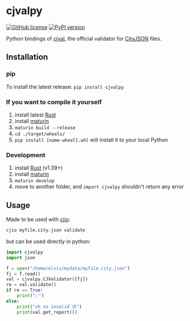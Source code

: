 # cjvalpy

[![GitHub license](https://img.shields.io/github/license/cityjson/cjvalpy)](https://github.com/cityjson/cjvalpy/blob/main/LICENSE) 
[![PyPI version](https://badge.fury.io/py/cjvalpy.svg)](https://badge.fury.io/py/cjvalpy)

Python bindings of [cjval](https://github.com/cityjson/cjval), the official validator for [CityJSON](https://cityjson.org) files.


## Installation

### pip

To install the latest release: `pip install cjvalpy`


### If you want to compile it yourself

1. install latest [Rust](https://www.rust-lang.org/)
2. install [maturin](https://github.com/PyO3/maturin)
3. `maturin build --release`
4. `cd ./target/wheels/`
5. `pip install [name-wheel].whl` will install it to your local Python


### Development

  1. install [Rust](https://www.rust-lang.org/) (v1.39+)
  2. install [maturin](https://github.com/PyO3/maturin) 
  3. `maturin develop`
  4. move to another folder, and `import cjvalpy` shouldn't return any error



## Usage

Made to be used with [cjio](https://github.com/cityjson/cjio): 

```bash
cjio myfile.city.json validate
```

but can be used directly in python:

```python
import cjvalpy
import json

f = open("/home/elvis/mydata/myfile.city.json")
fj = f.read()
val = cjvalpy.CJValidator([fj])
re = val.validate()
if re == True:
    print("✅")
else: 
    print("oh no invalid 😢")
    print(val.get_report())
```


